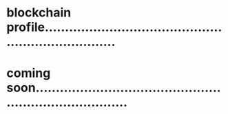 # blockchain profile.......................................................................
# coming soon............................................................................
